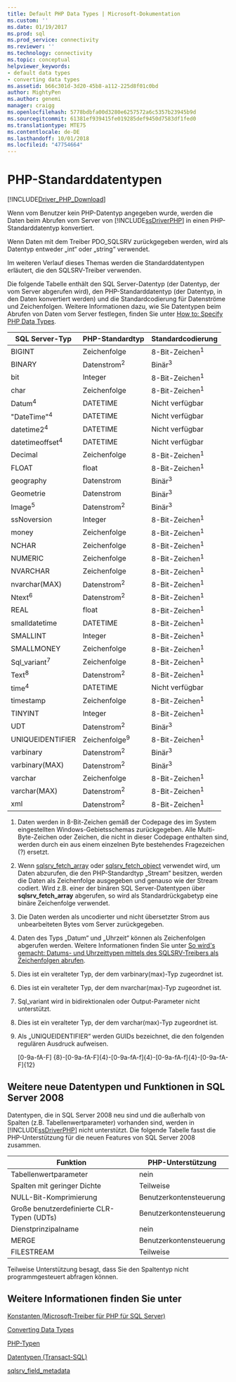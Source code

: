```yaml
---
title: Default PHP Data Types | Microsoft-Dokumentation
ms.custom: ''
ms.date: 01/19/2017
ms.prod: sql
ms.prod_service: connectivity
ms.reviewer: ''
ms.technology: connectivity
ms.topic: conceptual
helpviewer_keywords:
- default data types
- converting data types
ms.assetid: b66c301d-3d20-45b8-a112-225d8f01c0bd
author: MightyPen
ms.author: genemi
manager: craigg
ms.openlocfilehash: 5778bdbfa00d3280e6257572a6c5357b23945b9d
ms.sourcegitcommit: 61381ef939415fe019285def9450d7583df1fed0
ms.translationtype: MTE75
ms.contentlocale: de-DE
ms.lasthandoff: 10/01/2018
ms.locfileid: "47754664"
---
```

# <a name="default-php-data-types"></a>PHP-Standarddatentypen
[!INCLUDE[Driver_PHP_Download](../../includes/driver_php_download.md)]

Wenn vom Benutzer kein PHP-Datentyp angegeben wurde, werden die Daten beim Abrufen vom Server von [!INCLUDE[ssDriverPHP](../../includes/ssdriverphp_md.md)] in einen PHP-Standarddatentyp konvertiert.  
  
Wenn Daten mit dem Treiber PDO_SQLSRV zurückgegeben werden, wird als Datentyp entweder „int“ oder „string“ verwendet.  
  
Im weiteren Verlauf dieses Themas werden die Standarddatentypen erläutert, die den SQLSRV-Treiber verwenden.  
  
Die folgende Tabelle enthält den SQL Server-Datentyp (der Datentyp, der vom Server abgerufen wird), den PHP-Standarddatentyp (der Datentyp, in den Daten konvertiert werden) und die Standardcodierung für Datenströme und Zeichenfolgen. Weitere Informationen dazu, wie Sie Datentypen beim Abrufen von Daten vom Server festlegen, finden Sie unter [How to: Specify PHP Data Types](../../connect/php/how-to-specify-php-data-types.md).  
  
|SQL Server-Typ|PHP-Standardtyp|Standardcodierung|  
|-------------------|--------------------|--------------------|  
|BIGINT|Zeichenfolge|8-Bit-Zeichen<sup>1</sup>|  
|BINARY|Datenstrom<sup>2</sup>|Binär<sup>3</sup>|  
|bit|Integer|8-Bit-Zeichen<sup>1</sup>|  
|char|Zeichenfolge|8-Bit-Zeichen<sup>1</sup>|  
|Datum<sup>4</sup>|DATETIME|Nicht verfügbar|  
|"DateTime"<sup>4</sup>|DATETIME|Nicht verfügbar|  
|datetime2<sup>4</sup>|DATETIME|Nicht verfügbar|  
|datetimeoffset<sup>4</sup>|DATETIME|Nicht verfügbar|  
|Decimal|Zeichenfolge|8-Bit-Zeichen<sup>1</sup>|  
|FLOAT|float|8-Bit-Zeichen<sup>1</sup>|  
|geography|Datenstrom|Binär<sup>3</sup>|  
|Geometrie|Datenstrom|Binär<sup>3</sup>|  
|Image<sup>5</sup>|Datenstrom<sup>2</sup>|Binär<sup>3</sup>|  
|ssNoversion|Integer|8-Bit-Zeichen<sup>1</sup>|  
|money|Zeichenfolge|8-Bit-Zeichen<sup>1</sup>|  
|NCHAR|Zeichenfolge|8-Bit-Zeichen<sup>1</sup>|  
|NUMERIC|Zeichenfolge|8-Bit-Zeichen<sup>1</sup>|  
|NVARCHAR|Zeichenfolge|8-Bit-Zeichen<sup>1</sup>|  
|nvarchar(MAX)|Datenstrom<sup>2</sup>|8-Bit-Zeichen<sup>1</sup>|  
|Ntext<sup>6</sup>|Datenstrom<sup>2</sup>|8-Bit-Zeichen<sup>1</sup>|  
|REAL|float|8-Bit-Zeichen<sup>1</sup>|  
|smalldatetime|DATETIME|8-Bit-Zeichen<sup>1</sup>|  
|SMALLINT|Integer|8-Bit-Zeichen<sup>1</sup>|  
|SMALLMONEY|Zeichenfolge|8-Bit-Zeichen<sup>1</sup>|  
|Sql_variant<sup>7</sup>|Zeichenfolge|8-Bit-Zeichen<sup>1</sup>|  
|Text<sup>8</sup>|Datenstrom<sup>2</sup>|8-Bit-Zeichen<sup>1</sup>|  
|time<sup>4</sup>|DATETIME|Nicht verfügbar|  
|timestamp|Zeichenfolge|8-Bit-Zeichen<sup>1</sup>|  
|TINYINT|Integer|8-Bit-Zeichen<sup>1</sup>|  
|UDT|Datenstrom<sup>2</sup>|Binär<sup>3</sup>|  
|UNIQUEIDENTIFIER|Zeichenfolge<sup>9</sup>|8-Bit-Zeichen<sup>1</sup>|  
|varbinary|Datenstrom<sup>2</sup>|Binär<sup>3</sup>|  
|varbinary(MAX)|Datenstrom<sup>2</sup>|Binär<sup>3</sup>|  
|varchar|Zeichenfolge|8-Bit-Zeichen<sup>1</sup>|  
|varchar(MAX)|Datenstrom<sup>2</sup>|8-Bit-Zeichen<sup>1</sup>|
|xml|Datenstrom<sup>2</sup>|8-Bit-Zeichen<sup>1</sup>|  
  

1.  Daten werden in 8-Bit-Zeichen gemäß der Codepage des im System eingestellten Windows-Gebietsschemas zurückgegeben. Alle Multi-Byte-Zeichen oder Zeichen, die nicht in dieser Codepage enthalten sind, werden durch ein aus einem einzelnen Byte bestehendes Fragezeichen (?) ersetzt.  
  
2.  Wenn [sqlsrv_fetch_array](../../connect/php/sqlsrv-fetch-array.md) oder [sqlsrv_fetch_object](../../connect/php/sqlsrv-fetch-object.md) verwendet wird, um Daten abzurufen, die den PHP-Standardtyp „Stream“ besitzen, werden die Daten als Zeichenfolge ausgegeben und genauso wie der Stream codiert. Wird z.B. einer der binären SQL Server-Datentypen über **sqlsrv_fetch_array** abgerufen, so wird als Standardrückgabetyp eine binäre Zeichenfolge verwendet.  
  
3.  Die Daten werden als uncodierter und nicht übersetzter Strom aus unbearbeiteten Bytes vom Server zurückgegeben.  

4.  Daten des Typs „Datum“ und „Uhrzeit“ können als Zeichenfolgen abgerufen werden. Weitere Informationen finden Sie unter [So wird's gemacht: Datums- und Uhrzeittypen mittels des SQLSRV-Treibers als Zeichenfolgen abrufen](../../connect/php/how-to-retrieve-date-and-time-type-as-strings-using-the-sqlsrv-driver.md).  

5.  Dies ist ein veralteter Typ, der dem varbinary(max)-Typ zugeordnet ist.

6. Dies ist ein veralteter Typ, der dem nvarchar(max)-Typ zugeordnet ist.

7.  Sql_variant wird in bidirektionalen oder Output-Parameter nicht unterstützt.

8.  Dies ist ein veralteter Typ, der dem varchar(max)-Typ zugeordnet ist.  
  
9.  Als „UNIQUEIDENTIFIER“ werden GUIDs bezeichnet, die den folgenden regulären Ausdruck aufweisen.  
  
    [0-9a-fA-F] {8}-[0-9a-fA-F]{4}-[0-9a-fA-f]{4}-[0-9a-fA-f]{4}-[0-9a-fA-F]{12}  
 
 
## <a name="other-new-sql-server-2008-data-types-and-features"></a>Weitere neue Datentypen und Funktionen in SQL Server 2008  
Datentypen, die in SQL Server 2008 neu sind und die außerhalb von Spalten (z.B. Tabellenwertparameter) vorhanden sind, werden in [!INCLUDE[ssDriverPHP](../../includes/ssdriverphp_md.md)] nicht unterstützt. Die folgende Tabelle fasst die PHP-Unterstützung für die neuen Features von SQL Server 2008 zusammen.  
  
|Funktion|PHP-Unterstützung|  
|-----------|---------------|  
|Tabellenwertparameter|nein|  
|Spalten mit geringer Dichte|Teilweise|  
|NULL-Bit-Komprimierung|Benutzerkontensteuerung|  
|Große benutzerdefinierte CLR-Typen (UDTs)|Benutzerkontensteuerung|  
|Dienstprinzipalname|nein|  
|MERGE|Benutzerkontensteuerung|  
|FILESTREAM|Teilweise|  
  
Teilweise Unterstützung besagt, dass Sie den Spaltentyp nicht programmgesteuert abfragen können.  
  
## <a name="see-also"></a>Weitere Informationen finden Sie unter  
[Konstanten &#40;Microsoft-Treiber für PHP für SQL Server&#41;](../../connect/php/constants-microsoft-drivers-for-php-for-sql-server.md)

[Converting Data Types](../../connect/php/converting-data-types.md)

[PHP-Typen](http://php.net/manual/en/language.types.php)

[Datentypen (Transact-SQL)](../../t-sql/data-types/data-types-transact-sql.md)

[sqlsrv_field_metadata](../../connect/php/sqlsrv-field-metadata.md)  
  
